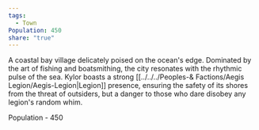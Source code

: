 ```yaml
---
tags:
  - Town
Population: 450
share: "true"
---
```


A coastal bay village delicately poised on the ocean's edge. Dominated by the art of fishing and boatsmithing, the city resonates with the rhythmic pulse of the sea. Kylor boasts a strong [[../../../Peoples-& Factions/Aegis Legion/Aegis-Legion|Legion]] presence, ensuring the safety of its shores from the threat of outsiders, but a danger to those who dare disobey any legion's random whim.

Population - 450